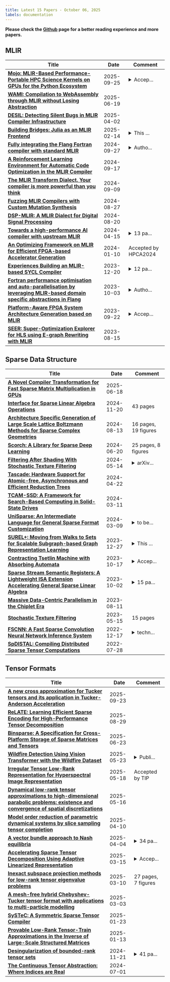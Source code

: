 ```yaml
---
title: Latest 15 Papers - October 06, 2025
labels: documentation
---
```

**Please check the [Github](https://github.com/zezhishao/MTS_Daily_ArXiv) page for a better reading experience and more papers.**

## MLIR
| **Title** | **Date** | **Comment** |
| --- | --- | --- |
| **[Mojo: MLIR-Based Performance-Portable HPC Science Kernels on GPUs for the Python Ecosystem](http://arxiv.org/abs/2509.21039v1)** | 2025-09-25 | <details><summary>Accep...</summary><p>Accepted at the IEEE/ACM SC25 Conference WACCPD Workshop. The International Conference for High Performance Computing, Networking, Storage, and Analysis, St. Louis, MO, Nov 16-21, 2025. 15 pages, 7 figures. WFG and TM contributed equally</p></details> |
| **[WAMI: Compilation to WebAssembly through MLIR without Losing Abstraction](http://arxiv.org/abs/2506.16048v1)** | 2025-06-19 |  |
| **[DESIL: Detecting Silent Bugs in MLIR Compiler Infrastructure](http://arxiv.org/abs/2504.01379v1)** | 2025-04-02 |  |
| **[Building Bridges: Julia as an MLIR Frontend](http://arxiv.org/abs/2503.04771v1)** | 2025-02-14 | <details><summary>This ...</summary><p>This is the extended abstract of a master's thesis, hosted at https://lib.ugent.be/en/catalog/rug01:003212846?i=0 \nSupervised by: Prof. Bjorn De Sutter with counselling from: Dr. Tim Besard and Thomas Faingnaert</p></details> |
| **[Fully integrating the Flang Fortran compiler with standard MLIR](http://arxiv.org/abs/2409.18824v1)** | 2024-09-27 | <details><summary>Autho...</summary><p>Author accepted version, to appear in proceedings of the tenth annual workshop on the LLVM compiler infrastructure in HPC</p></details> |
| **[A Reinforcement Learning Environment for Automatic Code Optimization in the MLIR Compiler](http://arxiv.org/abs/2409.11068v1)** | 2024-09-17 |  |
| **[The MLIR Transform Dialect. Your compiler is more powerful than you think](http://arxiv.org/abs/2409.03864v2)** | 2024-09-09 |  |
| **[Fuzzing MLIR Compilers with Custom Mutation Synthesis](http://arxiv.org/abs/2404.16947v2)** | 2024-08-27 |  |
| **[DSP-MLIR: A MLIR Dialect for Digital Signal Processing](http://arxiv.org/abs/2408.11205v1)** | 2024-08-20 |  |
| **[Towards a high-performance AI compiler with upstream MLIR](http://arxiv.org/abs/2404.15204v1)** | 2024-04-15 | <details><summary>13 pa...</summary><p>13 pages, 8 figures, presented at CGO C4ML 2024 & MLIR Workshop EuroLLVM 2024</p></details> |
| **[An Optimizing Framework on MLIR for Efficient FPGA-based Accelerator Generation](http://arxiv.org/abs/2401.05154v1)** | 2024-01-10 | Accepted by HPCA2024 |
| **[Experiences Building an MLIR-based SYCL Compiler](http://arxiv.org/abs/2312.13170v1)** | 2023-12-20 | <details><summary>12 pa...</summary><p>12 pages, 3 figures To be published in International Symposium on Code Generation and Optimization (CGO) 2024</p></details> |
| **[Fortran performance optimisation and auto-parallelisation by leveraging MLIR-based domain specific abstractions in Flang](http://arxiv.org/abs/2310.01882v1)** | 2023-10-03 | <details><summary>Autho...</summary><p>Author accepted version of paper in ACM Workshops of The International Conference on High Performance Computing, Network, Storage, and Analysis (SC-W 2023)</p></details> |
| **[Platform-Aware FPGA System Architecture Generation based on MLIR](http://arxiv.org/abs/2309.12917v1)** | 2023-09-22 | <details><summary>Accep...</summary><p>Accepted for presentation at the CPS workshop 2023 (http://www.cpsschool.eu/cps-workshop)</p></details> |
| **[SEER: Super-Optimization Explorer for HLS using E-graph Rewriting with MLIR](http://arxiv.org/abs/2308.07654v1)** | 2023-08-15 |  |

## Sparse Data Structure
| **Title** | **Date** | **Comment** |
| --- | --- | --- |
| **[A Novel Compiler Transformation for Fast Sparse Matrix Multiplication in GPUs](http://arxiv.org/abs/2506.15174v1)** | 2025-06-18 |  |
| **[Interface for Sparse Linear Algebra Operations](http://arxiv.org/abs/2411.13259v1)** | 2024-11-20 | 43 pages |
| **[Architecture Specific Generation of Large Scale Lattice Boltzmann Methods for Sparse Complex Geometries](http://arxiv.org/abs/2408.06880v1)** | 2024-08-13 | 16 pages, 19 figures |
| **[Scorch: A Library for Sparse Deep Learning](http://arxiv.org/abs/2405.16883v2)** | 2024-06-20 | 25 pages, 8 figures |
| **[Filtering After Shading With Stochastic Texture Filtering](http://arxiv.org/abs/2407.06107v1)** | 2024-05-14 | <details><summary>arXiv...</summary><p>arXiv admin note: substantial text overlap with arXiv:2305.05810</p></details> |
| **[Tascade: Hardware Support for Atomic-free, Asynchronous and Efficient Reduction Trees](http://arxiv.org/abs/2311.15810v2)** | 2024-04-22 |  |
| **[TCAM-SSD: A Framework for Search-Based Computing in Solid-State Drives](http://arxiv.org/abs/2403.06938v1)** | 2024-03-11 |  |
| **[UniSparse: An Intermediate Language for General Sparse Format Customization](http://arxiv.org/abs/2403.05802v1)** | 2024-03-09 | <details><summary>to be...</summary><p>to be published in OOPSLA'24</p></details> |
| **[SUREL+: Moving from Walks to Sets for Scalable Subgraph-based Graph Representation Learning](http://arxiv.org/abs/2303.03379v3)** | 2023-12-27 | <details><summary>This ...</summary><p>This is an extended version of the full paper that appeared in PVLDB 16.11(VLDB 2023)</p></details> |
| **[Contracting Tsetlin Machine with Absorbing Automata](http://arxiv.org/abs/2310.11481v1)** | 2023-10-17 | <details><summary>Accep...</summary><p>Accepted to ISTM2023. 7 pages, 8 figures</p></details> |
| **[Sparse Stream Semantic Registers: A Lightweight ISA Extension Accelerating General Sparse Linear Algebra](http://arxiv.org/abs/2305.05559v2)** | 2023-10-02 | <details><summary>15 pa...</summary><p>15 pages, 8 figures. Accepted for publication in IEEE TPDS</p></details> |
| **[Massive Data-Centric Parallelism in the Chiplet Era](http://arxiv.org/abs/2304.09389v3)** | 2023-08-11 |  |
| **[Stochastic Texture Filtering](http://arxiv.org/abs/2305.05810v2)** | 2023-05-15 | 15 pages |
| **[FSCNN: A Fast Sparse Convolution Neural Network Inference System](http://arxiv.org/abs/2212.08815v1)** | 2022-12-17 | <details><summary>techn...</summary><p>technical report, sparse CNN</p></details> |
| **[SpDISTAL: Compiling Distributed Sparse Tensor Computations](http://arxiv.org/abs/2207.13901v1)** | 2022-07-28 |  |

## Tensor Formats
| **Title** | **Date** | **Comment** |
| --- | --- | --- |
| **[A new cross approximation for Tucker tensors and its application in Tucker-Anderson Acceleration](http://arxiv.org/abs/2509.18554v1)** | 2025-09-23 |  |
| **[ReLATE: Learning Efficient Sparse Encoding for High-Performance Tensor Decomposition](http://arxiv.org/abs/2509.00280v1)** | 2025-08-29 |  |
| **[Binsparse: A Specification for Cross-Platform Storage of Sparse Matrices and Tensors](http://arxiv.org/abs/2506.19175v1)** | 2025-06-23 |  |
| **[Wildfire Detection Using Vision Transformer with the Wildfire Dataset](http://arxiv.org/abs/2505.17395v1)** | 2025-05-23 | <details><summary>Publi...</summary><p>Published at ASEE NE 2025</p></details> |
| **[Irregular Tensor Low-Rank Representation for Hyperspectral Image Representation](http://arxiv.org/abs/2410.18388v4)** | 2025-05-18 | Accepted by TIP |
| **[Dynamical low-rank tensor approximations to high-dimensional parabolic problems: existence and convergence of spatial discretizations](http://arxiv.org/abs/2308.16720v2)** | 2025-05-16 |  |
| **[Model order reduction of parametric dynamical systems by slice sampling tensor completion](http://arxiv.org/abs/2411.07151v2)** | 2025-04-10 |  |
| **[A vector bundle approach to Nash equilibria](http://arxiv.org/abs/2504.03456v1)** | 2025-04-04 | <details><summary>34 pa...</summary><p>34 pages, 2 tables. Comments are welcome!</p></details> |
| **[Accelerating Sparse Tensor Decomposition Using Adaptive Linearized Representation](http://arxiv.org/abs/2403.06348v2)** | 2025-03-15 | <details><summary>Accep...</summary><p>Accepted to TPDS 2025</p></details> |
| **[Inexact subspace projection methods for low-rank tensor eigenvalue problems](http://arxiv.org/abs/2502.19578v2)** | 2025-03-10 | 27 pages, 7 figures |
| **[A mesh-free hybrid Chebyshev-Tucker tensor format with applications to multi-particle modelling](http://arxiv.org/abs/2503.01696v1)** | 2025-03-03 |  |
| **[SySTeC: A Symmetric Sparse Tensor Compiler](http://arxiv.org/abs/2406.09266v2)** | 2025-01-23 |  |
| **[Provable Low-Rank Tensor-Train Approximations in the Inverse of Large-Scale Structured Matrices](http://arxiv.org/abs/2501.07210v1)** | 2025-01-13 |  |
| **[Desingularization of bounded-rank tensor sets](http://arxiv.org/abs/2411.14093v1)** | 2024-11-21 | <details><summary>41 pa...</summary><p>41 pages, 10 figures, 1 table</p></details> |
| **[The Continuous Tensor Abstraction: Where Indices are Real](http://arxiv.org/abs/2407.01742v1)** | 2024-07-01 |  |

